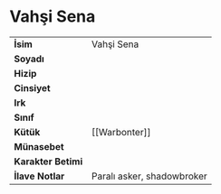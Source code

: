 # Vahşi Sena   
|  |  |  
|---|---|  
| **İsim** | Vahşi Sena|  
| **Soyadı** | |  
| **Hizip** | |  
| **Cinsiyet** | |  
| **Irk** | |  
| **Sınıf** | |  
| **Kütük** | [[Warbonter]]|  
| **Münasebet** | |  
| **Karakter Betimi** | |  
| **İlave Notlar** | Paralı asker, shadowbroker|  
